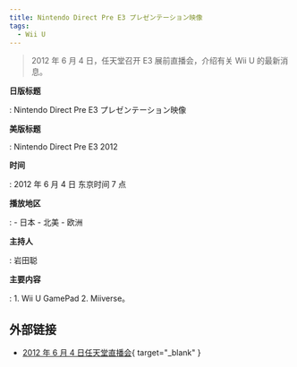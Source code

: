 ```yaml
---
title: Nintendo Direct Pre E3 プレゼンテーション映像
tags:
  - Wii U
---
```


> 2012 年 6 月 4 日，任天堂召开 E3 展前直播会，介绍有关 Wii U 的最新消息。

**日版标题**

:	Nintendo Direct Pre E3 プレゼンテーション映像

**美版标题**

:	Nintendo Direct Pre E3 2012

**时间**

:	2012 年 6 月 4 日 东京时间 7 点

**播放地区**

:	- 日本
	- 北美
	- 欧洲

**主持人**

:	岩田聪

**主要内容**

:	1. Wii U GamePad
	2. Miiverse。

## 外部链接

- [2012 年 6 月 4 日任天堂直播会](https://www.bilibili.com/video/BV12E411a73P/){ target="_blank" }
